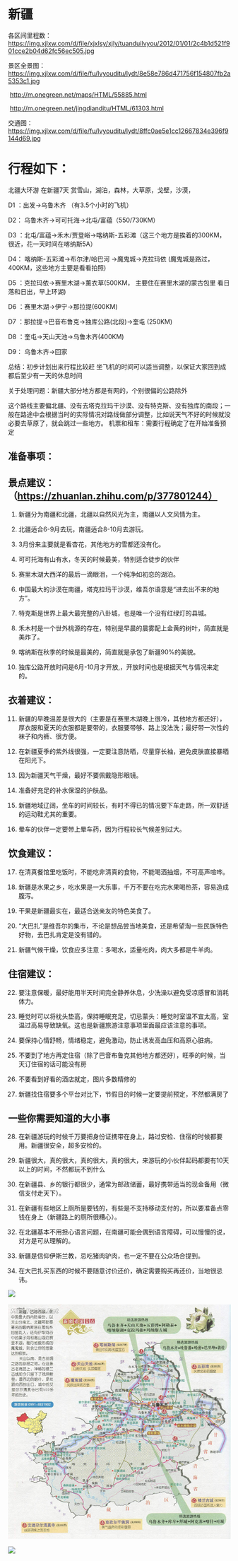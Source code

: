 # 新疆

各区间里程数：https://img.xjlxw.com/d/file/xjxlsy/xjly/tuanduilvyou/2012/01/01/2c4b1d521f901cce2b04d62fc56ec505.jpg

景区全景图： https://img.xjlxw.com/d/file/fu/lvyouditu/lydt/8e58e786d471756f154807fb2a5353c1.jpg

​						  http://m.onegreen.net/maps/HTML/55885.html

​						 http://m.onegreen.net/jingdianditu/HTML/61303.html

交通图：https://img.xjlxw.com/d/file/fu/lvyouditu/lydt/8ffc0ae5e1cc12667834e396f9144d69.jpg

# 行程如下： 

北疆大环游 在新疆7天 赏雪山，湖泊，森林，大草原，戈壁，沙漠，

D1 ：出发→乌鲁木齐 （有3.5个小时的飞机）

D2： 乌鲁木齐→可可托海→北屯/富蕴（550/730KM） 

D3 ：北屯/富蕴→禾木/贾登峪->喀纳斯-五彩滩（这三个地方是挨着的300KM，很近，花一天时间在喀纳斯5A）

D4： 喀纳斯-五彩滩→布尔津/哈巴河 ->魔鬼城->克拉玛依 (魔鬼城是路过，400KM，这些地方主要是看看拍照)

D5 ：克拉玛依→赛里木湖→薰衣草(500KM， 主要住在赛里木湖的蒙古包里 看日落和日出，早上环湖)

D6 ：赛里木湖→伊宁→那拉提(600KM)

D7 ：那拉提->巴音布鲁克→独库公路(北段)→奎屯 (250KM)

D8 ：奎屯→天山天池→乌鲁木齐(400KM) 

D9： 乌鲁木齐→回家

总结：初步计划出来行程比较赶 坐飞机的时间可以适当调整，以保证大家回到成都后至少有一天的休息时间

关于处理问题：新疆大部分地方都是有网的，个别很偏的公路除外

这个路线主要偏北疆、没有去塔克拉玛干沙漠、没有特克斯、没有独库的南段；一般在路途中会根据当时的实际情况对路线做部分调整，比如说天气不好的时候就没必要去草原了，就会跳过一些地方。
机票和租车：需要行程确定了在开始准备预定

## **准备事项：**


## **景点建议：**（https://zhuanlan.zhihu.com/p/377801244）

1.  新疆分为南疆和北疆，北疆以自然风光为主，南疆以人文风情为主。

2. 北疆适合6-9月去玩，南疆适合8-10月去游玩。

3. 3月份来主要就是看杏花，其他地方的雪都还没有化。

4. 可可托海有山有水，冬天的时候最美，特别适合徒步的伙伴

5. 赛里木湖大西洋的最后一滴眼泪，一个纯净如初恋的湖泊。

6. 中国最大的沙漠在南疆，塔克拉玛干沙漠，维吾尔语意是“进去出不来的地方”。

7. 特克斯是世界上最大最完整的八卦城，也是唯一个没有红绿灯的县城。

8. 禾木村是一个世外桃源的存在，特别是早晨的晨雾配上金黄的树叶，简直就是美炸了。

9. 喀纳斯在秋季的时候是最美的，简直就是承包了新疆90%的美貌。

10. 独库公路开放时间是6月-10月才开放,，开放时间也是根据天气与情况来定的。

## **衣着建议：**

11. 新疆的早晚温差是很大的（主要是在赛里木湖晚上很冷，其他地方都还好），厚衣服和夏天的衣服都是要带的，衣服要带够、路上没法洗；最好带一次性的袜子和内裤、很方便。

12. 在新疆夏季的紫外线很强，一定要注意防晒，尽量穿长袖，避免皮肤直接暴晒在阳光下。

13. 因为新疆天气干燥，最好不要佩戴隐形眼镜。

14. 准备好充足的补水保湿的护肤品。

15. 新疆地域辽阔，坐车的时间较长，有时不得已的情况要下车走路，所一双舒适的运动鞋尤其的重要。

16. 晕车的伙伴一定要带上晕车药，因为行程较长气候差别过大。

## **饮食建议：**

17. 在清真餐馆里吃饭时，不能吃非清真的食物，不能喝酒抽烟，不可高声喧哗。

18. 新疆是水果之乡，吃水果是一大乐事，千万不要在吃完水果喝热茶，容易造成腹泻。

19. 干果是新疆最实在，最适合送亲友的特色美食了。

20. “大巴扎”是维吾尔的集市，不论是想品尝当地美食，还是希望淘一些民族特色好物，去巴扎肯定是没有错的。

21. 新疆气候干燥，饮食应多注意：多喝水，适量吃肉，肉大多都是牛羊肉。

## **住宿建议：**

22. 要注意保暖，最好能用半天时间完全静养休息，少洗澡以避免受凉感冒和消耗体力。

23. 睡觉时可以将枕头垫高，保持睡眠充足，切忌蒙头：睡觉时室温不宜太高，室温过高易导致缺氧。这也是新疆旅游注意事项里面最应该注意的事项。

24. 要保持心情舒畅，情绪稳定，避免激动，防止诱发高血压和高原心脏病。

25. 不要到了地方再定住宿（除了巴音布鲁克其他地方都还好），旺季的时候，当天订住宿的话可能没有房

26. 不要看到好看的酒店就定，图片多数精修的

27. 新疆找住宿要多个平台对比下，节假日的时候一定要提前预定，不然都满房了

## **一些你需要知道的大小事**

28. 在新疆游玩的时候千万要把身份证携带在身上，路过安检、住宿的时候都要用。新疆很安全，超多安检的。

29. 新疆很大，真的很大，真的很大，真的很大，来游玩的小伙伴起码都要有10天以上的时间，不然都玩不到什么

30. 在新疆县、乡的银行都很少，通常为邮政储蓄，最好携带适当的现金备用（微信支付走天下）。

31. 在新疆有些地区上厕所是要钱的，有些是不支持移动支付的，所以要准备点零钱在身上（新疆路上的厕所很糟心）。

32. 在北疆基本不用担心语言问题，在南疆可能会偶到语言障碍，可以慢慢的说，对方是可从理解的。

33. 新疆是信仰伊斯兰教，忌吃猪肉驴肉，也一定不要在公众场合提到。

34. 在大巴扎买东西的时候不要随意讨价还价，确定需要购买再还价，当地很忌讳。

![](https://img.xjlxw.com/d/file/fu/lvyouditu/lydt/8e58e786d471756f154807fb2a5353c1.jpg)

![](./xinjiang.jpeg)

![](https://img.xjlxw.com/d/file/xjxlsy/xjly/tuanduilvyou/2012/01/01/2c4b1d521f901cce2b04d62fc56ec505.jpg)
